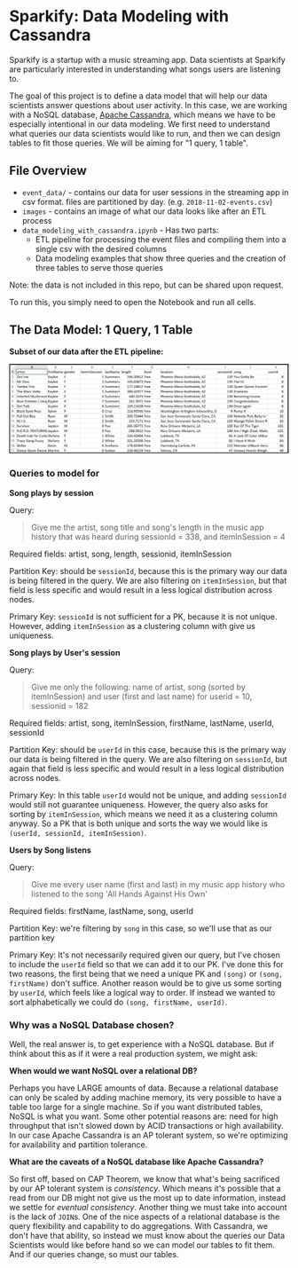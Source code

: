 # Sparkify: Data Modeling with Cassandra

Sparkify is a startup with a music streaming app. Data scientists at Sparkify are particularly interested in understanding what songs users are listening to.

The goal of this project is to define a data model that will help our data scientists answer questions about user activity. In this case, we are working with a NoSQL database, [Apache Cassandra](http://cassandra.apache.org/), which means we have to be especially intentional in our data modeling. We first need to understand what queries our data scientists would like to run, and then we can design tables to fit those queries. We will be aiming for "1 query, 1 table".

## File Overview
- `event_data/` - contains our data for user sessions in the streaming app in csv format. files are partitioned by day. (e.g. `2018-11-02-events.csv`)
- `images` - contains an image of what our data looks like after an ETL process
- `data_modeling_with_cassandra.ipynb` - Has two parts:
  - ETL pipeline for processing the event files and compiling them into a single csv with the desired columns
  - Data modeling examples that show three queries and the creation of three tables to serve those queries

Note: the data is not included in this repo, but can be shared upon request.

To run this, you simply need to open the Notebook and run all cells.

## The Data Model: 1 Query, 1 Table

**Subset of our data after the ETL pipeline:**

![Final Data](images/image_event_datafile_new.jpg)

### Queries to model for

**Song plays by session**

Query:
> Give me the artist, song title and song's length in the music app history that was heard during sessionId = 338, and itemInSession = 4

Required fields: artist, song, length, sessionid, itemInSession

Partition Key: should be `sessionId`, because this is the primary way our data is being filtered in the query. We are also filtering on `itemInSession`, but that field is less specific and would result in a less logical distribution across nodes.

Primary Key: `sessionId` is not sufficient for a PK, because it is not unique. However, adding `itemInSession` as a clustering column with give us uniqueness.

**Song plays by User's session**

Query:
> Give me only the following: name of artist, song (sorted by itemInSession) and user (first and last name) for userid = 10, sessionid = 182

Required fields: artist, song, itemInSession, firstName, lastName, userId, sessionId

Partition Key: should be `userId` in this case, because this is the primary way our data is being filtered in the query. We are also filtering on `sessionId`, but again that field is less specific and would result in a less logical distribution across nodes.

Primary Key: In this table `userId` would not be unique, and adding `sessionId` would still not guarantee uniqueness. However, the query also asks for sorting by `itemInSession`, which means we need it as a clustering column anyway. So a PK that is both unique and sorts the way we would like is `(userId, sessionId, itemInSession)`.

**Users by Song listens**

Query:
> Give me every user name (first and last) in my music app history who listened to the song 'All Hands Against His Own'

Required fields: firstName, lastName, song, userId

Partition Key: we're filtering by `song` in this case, so we'll use that as our partition key

Primary Key: It's not necessarily required given our query, but I've chosen to include the `userId` field so that we can add it to our PK. I've done this for two reasons, the first being that we need a unique PK and `(song)` or `(song, firstName)` don't suffice. Another reason would be to give us some sorting by `userId`, which feels like a logical way to order. If instead we wanted to sort alphabetically we could do `(song, firstName, userId)`.

### Why was a NoSQL Database chosen?

Well, the real answer is, to get experience with a NoSQL database. But if think about this as if it were a real production system, we might ask:

**When would we want NoSQL over a relational DB?**

Perhaps you have LARGE amounts of data. Because a relational database can only be scaled by adding machine memory, its very possible to have a table too large for a single machine. So if you want distributed tables, NoSQL is what you want. Some other potential reasons are: need for high throughput that isn't slowed down by ACID transactions or high availability. In our case Apache Cassandra is an AP tolerant system, so we're optimizing for availability and partition tolerance.

**What are the caveats of a NoSQL database like Apache Cassandra?**

So first off, based on CAP Theorem, we know that what's being sacrificed by our AP tolerant system is _consistency_. Which means it's possible that a read from our DB might not give us the most up to date information, instead we settle for _eventual consistency_. Another thing we must take into account is the lack of `JOIN`s. One of the nice aspects of a relational database is the query flexibility and capability to do aggregations. With Cassandra, we don't have that ability, so instead we must know about the queries our Data Scientists would like before hand so we can model our tables to fit them. And if our queries change, so must our tables.
